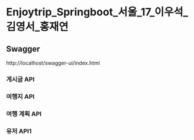 # Enjoytrip_Springboot_서울_17_이우석_김영서_홍재연

## Swagger
http://localhost/swagger-ui/index.html

### 게시글 API

### 여행지 API

### 여행 계획 API

### 유저 API1
